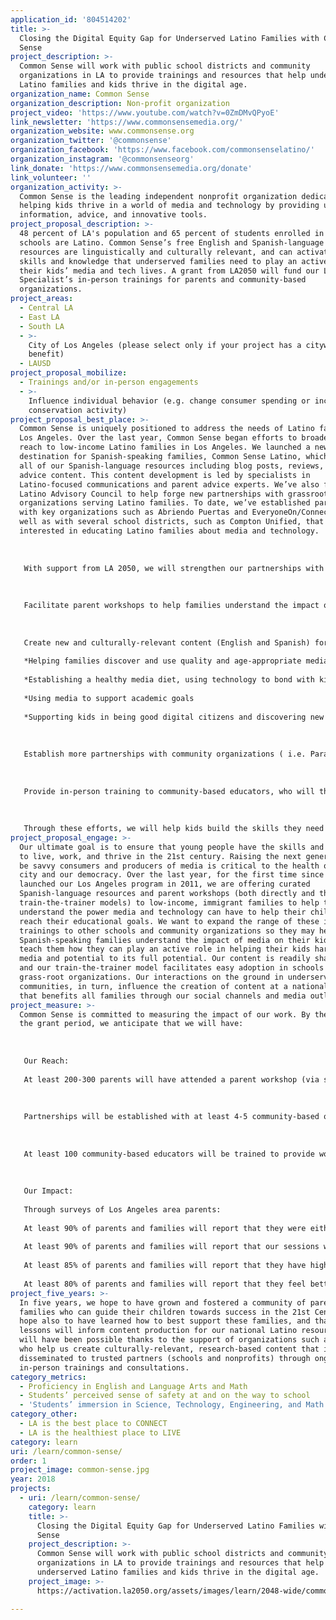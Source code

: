 ```yaml
---
application_id: '804514202'
title: >-
  Closing the Digital Equity Gap for Underserved Latino Families with Common
  Sense
project_description: >-
  Common Sense will work with public school districts and community
  organizations in LA to provide trainings and resources that help underserved
  Latino families and kids thrive in the digital age.
organization_name: Common Sense
organization_description: Non-profit organization
project_video: 'https://www.youtube.com/watch?v=0ZmDMvQPyoE'
link_newsletter: 'https://www.commonsensemedia.org/'
organization_website: www.commonsense.org
organization_twitter: '@commonsense'
organization_facebook: 'https://www.facebook.com/commonsenselatino/'
organization_instagram: '@commonsenseorg'
link_donate: 'https://www.commonsensemedia.org/donate'
link_volunteer: ''
organization_activity: >-
  Common Sense is the leading independent nonprofit organization dedicated to
  helping kids thrive in a world of media and technology by providing unbiased
  information, advice, and innovative tools.
project_proposal_description: >-
  48 percent of LA's population and 65 percent of students enrolled in public
  schools are Latino. Common Sense’s free English and Spanish-language online
  resources are linguistically and culturally relevant, and can activate the
  skills and knowledge that underserved families need to play an active role in
  their kids’ media and tech lives. A grant from LA2050 will fund our Latino
  Specialist’s in-person trainings for parents and community-based
  organizations.
project_areas:
  - Central LA
  - East LA
  - South LA
  - >-
    City of Los Angeles (please select only if your project has a citywide
    benefit)
  - LAUSD
project_proposal_mobilize:
  - Trainings and/or in-person engagements
  - >-
    Influence individual behavior (e.g. change consumer spending or increase
    conservation activity)
project_proposal_best_place: >-
  Common Sense is uniquely positioned to address the needs of Latino families in
  Los Angeles. Over the last year, Common Sense began efforts to broaden our
  reach to low-income Latino families in Los Angeles. We launched a new
  destination for Spanish-speaking families, Common Sense Latino, which features
  all of our Spanish-language resources including blog posts, reviews, and
  advice content. This content development is led by specialists in
  Latino-focused communications and parent advice experts. We’ve also formed a
  Latino Advisory Council to help forge new partnerships with grassroots LA
  organizations serving Latino families. To date, we’ve established partnerships
  with key organizations such as Abriendo Puertas and EveryoneOn/ConnectHome, as
  well as with several school districts, such as Compton Unified, that are
  interested in educating Latino families about media and technology. 
   
   
   
   With support from LA 2050, we will strengthen our partnerships with these organizations as well as build relationships with additional nonprofits working with Latino families. These partnerships allow us to bring the content we are creating at the national level directly to parents locally. Specifically, we will engage in the following activities: 
   
   
   
   Facilitate parent workshops to help families understand the impact of media and how to best guide their kids - a unique opportunity for families who are not tech savvy to understand better the digital world, identify tools to support their kids goals, feel safe so they can learn. 
   
   
   
   Create new and culturally-relevant content (English and Spanish) for families, including tip sheets, recommended lists, and other parent-facing resources covering a wide range of topics including:
   
   *Helping families discover and use quality and age-appropriate media with their kids
   
   *Establishing a healthy media diet, using technology to bond with kids, and media that brings family together
   
   *Using media to support academic goals
   
   *Supporting kids in being good digital citizens and discovering new ways that technology can empower kids’ learning at home and in school
   
   
   
   Establish more partnerships with community organizations ( i.e. Para Los Ninos, First 5 LA) to disseminate our content with the families they serve.
   
   
   
   Provide in-person training to community-based educators, who will then provide workshops to families on media and technology issues
   
   
   
   Through these efforts, we will help kids build the skills they need to harness technology for learning and life - from using the internet safely and responsibly to using media and technology to optimize learning. Our award-winning Digital Citizenship program covers media balance and well being, digital footprint and identity, privacy and safety, relationships and communication, digital drama, cyberbullying and hate speech, and news and media literacy. This comprehensive work will be executed by a team of people in our LA office, supported by our national staff who are creating the programmatic resources.
project_proposal_engage: >-
  Our ultimate goal is to ensure that young people have the skills and knowledge
  to live, work, and thrive in the 21st century. Raising the next generation to
  be savvy consumers and producers of media is critical to the health of our
  city and our democracy. Over the last year, for the first time since we
  launched our Los Angeles program in 2011, we are offering curated
  Spanish-language resources and parent workshops (both directly and through a
  train-the-trainer models) to low-income, immigrant families to help them
  understand the power media and technology can have to help their children
  reach their educational goals. We want to expand the range of these in-person
  trainings to other schools and community organizations so they may help more
  Spanish-speaking families understand the impact of media on their kids and
  teach them how they can play an active role in helping their kids harness
  media and potential to its full potential. Our content is readily sharable,
  and our train-the-trainer model facilitates easy adoption in schools and
  grass-root organizations. Our interactions on the ground in underserved
  communities, in turn, influence the creation of content at a national level
  that benefits all families through our social channels and media outlets.
project_measure: >-
  Common Sense is committed to measuring the impact of our work. By the end of
  the grant period, we anticipate that we will have:
   
   
   
   Our Reach:
   
   At least 200-300 parents will have attended a parent workshop (via schools or community partners). These workshops offer a better understanding of the digital world, identify tools that support the educational goals of the family, and allow underserved parents to feel welcome in a safe environment for learning. 
   
   
   
   Partnerships will be established with at least 4-5 community-based organizations in LA who will disseminate Common Sense content.
   
   
   
   At least 100 community-based educators will be trained to provide workshops to families on media and technology issues. All participants in the train-the-trainer programs will receive recognition for being agents of changes in their community as a Common Sense Technology Champion.
   
    
   
   Our Impact:
   
   Through surveys of Los Angeles area parents:
   
   At least 90% of parents and families will report that they were either “very satisfied” or “satisfied” with Common Sense sessions 
   
   At least 90% of parents and families will report that our sessions were of “high quality” or “quality.” 
   
   At least 85% of parents and families will report that they have higher levels of confidence in helping guide their kids to be good digital citizens
   
   At least 80% of parents and families will report that they feel better educated on where they can go to access more information and support on digital tools to support learning at home
project_five_years: >-
  In five years, we hope to have grown and fostered a community of parents and
  families who can guide their children towards success in the 21st Century. We
  hope also to have learned how to best support these families, and that these
  lessons will inform content production for our national Latino resources. This
  will have been possible thanks to the support of organizations such as LA2050,
  who help us create culturally-relevant, research-based content that is
  disseminated to trusted partners (schools and nonprofits) through ongoing
  in-person trainings and consultations.
category_metrics:
  - Proficiency in English and Language Arts and Math
  - Students’ perceived sense of safety at and on the way to school
  - 'Students’ immersion in Science, Technology, Engineering, and Math content'
category_other:
  - LA is the best place to CONNECT
  - LA is the healthiest place to LIVE
category: learn
uri: /learn/common-sense/
order: 1
project_image: common-sense.jpg
year: 2018
projects:
  - uri: /learn/common-sense/
    category: learn
    title: >-
      Closing the Digital Equity Gap for Underserved Latino Families with Common
      Sense
    project_description: >-
      Common Sense will work with public school districts and community
      organizations in LA to provide trainings and resources that help
      underserved Latino families and kids thrive in the digital age.
    project_image: >-
      https://activation.la2050.org/assets/images/learn/2048-wide/common-sense.jpg

---
```

